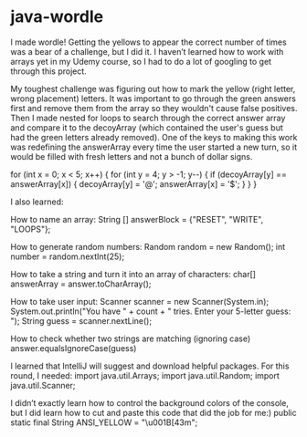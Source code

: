 # java-wordle
I made wordle! Getting the yellows to appear the correct number of times was a bear of a challenge, but I did it. I haven’t learned how to work with arrays yet in my Udemy course, so I had to do a lot of googling to get through this project. 

My toughest challenge was figuring out how to mark the yellow (right letter, wrong placement) letters. 
It was important to go through the green answers first and remove them from the array so they wouldn't cause false positives. Then I made nested for loops to search through the correct answer array and compare it to the decoyArray (which contained the user's guess but had the green letters already removed). One of the keys to making this work was redefining the answerArray every time the user started a new turn, so it would be filled with fresh letters and not a bunch of dollar signs.

for (int x = 0; x < 5; x++) {
    for (int y = 4; y > -1; y--) {
        if (decoyArray[y] == answerArray[x]) {
            decoyArray[y] = '@';
            answerArray[x] = '$';
        }
    }
}

I also learned: 

How to name an array: 
String [] answerBlock  = {"RESET", "WRITE", "LOOPS"};

How to generate random numbers:
Random random = new Random();
int number = random.nextInt(25);

How to take a string and turn it into an array of characters:
char[] answerArray = answer.toCharArray();


How to take user input:
Scanner scanner = new Scanner(System.in);
System.out.println("You have " + count + " tries. Enter your 5-letter guess: ");
String guess = scanner.nextLine();


How to check whether two strings are matching (ignoring case)
answer.equalsIgnoreCase(guess)


I learned that IntelliJ will suggest and download helpful packages. For this round, I needed:
import java.util.Arrays;
import java.util.Random;
import java.util.Scanner;

I didn’t exactly learn how to control the background colors of the console, but I did learn how to cut and paste this code that did the job for me:)
public static final String ANSI_YELLOW = "\u001B[43m";
